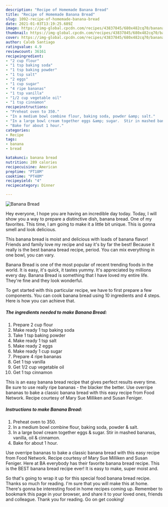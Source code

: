 ```yaml
---
description: "Recipe of Homemade Banana Bread"
title: "Recipe of Homemade Banana Bread"
slug: 1092-recipe-of-homemade-banana-bread
date: 2021-01-03T13:19:25.689Z
image: https://img-global.cpcdn.com/recipes/43837845/680x482cq70/banana-bread-recipe-main-photo.jpg
thumbnail: https://img-global.cpcdn.com/recipes/43837845/680x482cq70/banana-bread-recipe-main-photo.jpg
cover: https://img-global.cpcdn.com/recipes/43837845/680x482cq70/banana-bread-recipe-main-photo.jpg
author: Caleb Santiago
ratingvalue: 4.9
reviewcount: 36161
recipeingredient:
- "2 cup flour"
- "1 tsp baking soda"
- "1 tsp baking powder"
- "1 tsp salt"
- "2 eggs"
- "1 cup sugar"
- "4 ripe bananas"
- "1 tsp vanilla"
- "1/2 cup vegetable oil"
- "1 tsp cinnamon"
recipeinstructions:
- "Preheat oven to 350."
- "In a medium bowl combine flour, baking soda, powder &amp; salt."
- "In a large bowl cream together eggs &amp; sugar.  Stir in mashed bananas, vanilla, oil &amp; cinnamon."
- "Bake for about 1 hour."
categories:
- Recipe
tags:
- banana
- bread

katakunci: banana bread 
nutrition: 289 calories
recipecuisine: American
preptime: "PT18M"
cooktime: "PT48M"
recipeyield: "4"
recipecategory: Dinner

---
```



![Banana Bread](https://img-global.cpcdn.com/recipes/43837845/680x482cq70/banana-bread-recipe-main-photo.jpg)

Hey everyone, I hope you are having an incredible day today. Today, I will show you a way to prepare a distinctive dish, banana bread. One of my favorites. This time, I am going to make it a little bit unique. This is gonna smell and look delicious.

This banana bread is moist and delicious with loads of banana flavor! Friends and family love my recipe and say it&#39;s by far the best! Because it really is the best banana bread recipe, period. You can mix everything in one bowl, you can vary.

Banana Bread is one of the most popular of recent trending foods in the world. It is easy, it's quick, it tastes yummy. It's appreciated by millions every day. Banana Bread is something that I have loved my entire life. They're fine and they look wonderful.


To get started with this particular recipe, we have to first prepare a few components. You can cook banana bread using 10 ingredients and 4 steps. Here is how you can achieve that.

<!--inarticleads1-->

##### The ingredients needed to make Banana Bread:

1. Prepare 2 cup flour
1. Make ready 1 tsp baking soda
1. Take 1 tsp baking powder
1. Make ready 1 tsp salt
1. Make ready 2 eggs
1. Make ready 1 cup sugar
1. Prepare 4 ripe bananas
1. Get 1 tsp vanilla
1. Get 1/2 cup vegetable oil
1. Get 1 tsp cinnamon


This is an easy banana bread recipe that gives perfect results every time. Be sure to use really ripe bananas - the blacker the better. Use overripe bananas to bake a classic banana bread with this easy recipe from Food Network. Recipe courtesy of Mary Sue Milliken and Susan Feniger. 

<!--inarticleads2-->

##### Instructions to make Banana Bread:

1. Preheat oven to 350.
1. In a medium bowl combine flour, baking soda, powder &amp; salt.
1. In a large bowl cream together eggs &amp; sugar.  Stir in mashed bananas, vanilla, oil &amp; cinnamon.
1. Bake for about 1 hour.


Use overripe bananas to bake a classic banana bread with this easy recipe from Food Network. Recipe courtesy of Mary Sue Milliken and Susan Feniger. Here at BA everybody has their favorite banana bread recipe. This is the BEST banana bread recipe ever! It is easy to make, super moist and. 

So that's going to wrap it up for this special food banana bread recipe. Thanks so much for reading. I'm sure that you will make this at home. There's gonna be interesting food in home recipes coming up. Remember to bookmark this page in your browser, and share it to your loved ones, friends and colleague. Thank you for reading. Go on get cooking!
